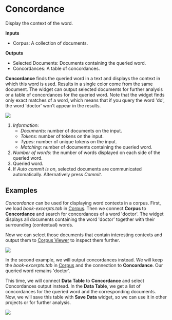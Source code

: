 Concordance
===========

Display the context of the word.

**Inputs**

- Corpus: A collection of documents.

**Outputs**

- Selected Documents: Documents containing the queried word.
- Concordances: A table of concordances.

**Concordance** finds the queried word in a text and displays the context in which this word is used. Results in a single color come from the same document. The widget can output selected documents for further analysis or a table of concordances for the queried word. Note that the widget finds only exact matches of a word, which means that if you query the word 'do', the word 'doctor' won't appear in the results.

![](images/Concordance-stamped.png)

1. *Information*:
   - *Documents*: number of documents on the input.
   - *Tokens*: number of tokens on the input.
   - *Types*: number of unique tokens on the input.
   - *Matching*: number of documents containing the queried word.
2. *Number of words*: the number of words displayed on each side of the queried word.
3. Queried word.
4. If *Auto commit is on*, selected documents are communicated automatically. Alternatively press *Commit*.

Examples
--------

*Concordance* can be used for displaying word contexts in a corpus. First, we load *book-excerpts.tab* in [Corpus](corpus-widget.md). Then we connect **Corpus** to **Concordance** and search for concordances of a word 'doctor'. The widget displays all documents containing the word 'doctor' together with their surrounding (contextual) words.

Now we can select those documents that contain interesting contexts and output them to [Corpus Viewer](corpusviewer.md) to inspect them further.

![](images/Concordance-Example1.png)

In the second example, we will output concordances instead. We will keep the *book-excerpts.tab* in [Corpus](corpus-widget.md) and the connection to **Concordance**. Our queried word remains 'doctor'.

This time, we will connect **Data Table** to **Concordance** and select Concordances output instead. In the **Data Table**, we get a list of concordances for the queried word and the corresponding documents. Now, we will save this table with **Save Data** widget, so we can use it in other projects or for further analysis.

![](images/Concordance-Example2.png)
